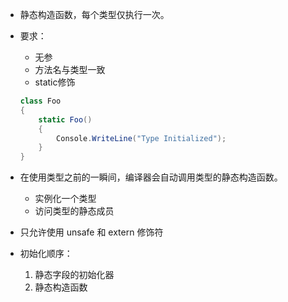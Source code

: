 - 静态构造函数，每个类型仅执行一次。

- 要求：

  - 无参
  - 方法名与类型一致
  - static修饰

  ```cs
  class Foo
  {
      static Foo()
      {
          Console.WriteLine("Type Initialized");
      }
  }
  ```

  

- 在使用类型之前的一瞬间，编译器会自动调用类型的静态构造函数。
  - 实例化一个类型
  - 访问类型的静态成员
- 只允许使用 unsafe 和 extern 修饰符



- 初始化顺序：
  1. 静态字段的初始化器
  2. 静态构造函数



